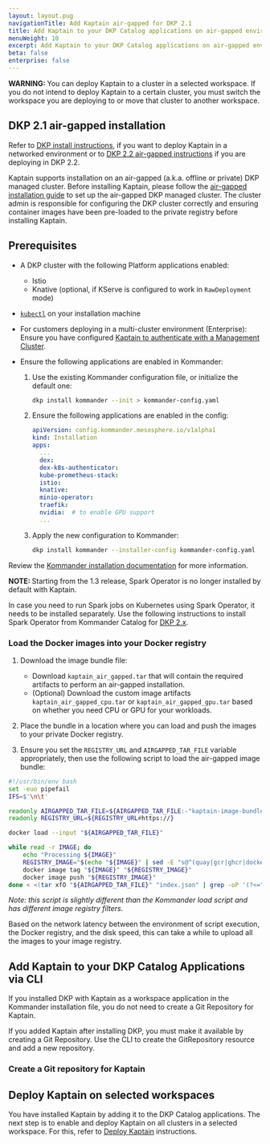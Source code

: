 ```yaml
---
layout: layout.pug
navigationTitle: Add Kaptain air-gapped for DKP 2.1
title: Add Kaptain to your DKP Catalog applications on air-gapped environments for DKP 2.1
menuWeight: 10
excerpt: Add Kaptain to your DKP Catalog applications on air-gapped environments for DKP 2.1
beta: false
enterprise: false
---
```


<p class="message--warning"><strong>WARNING: </strong>
You can deploy Kaptain to a cluster in a selected workspace. If you do not intend to deploy Kaptain to a certain cluster, you must switch the workspace you are deploying to or move that cluster to another workspace.
</p>

## DKP 2.1 air-gapped installation

Refer to [DKP install instructions][dkp_install], if you want to deploy Kaptain in a networked environment or to [DKP 2.2 air-gapped instructions][2.2_air] if you are deploying in DKP 2.2.

Kaptain supports installation on an air-gapped (a.k.a. offline or private) DKP managed cluster. Before installing Kaptain, please follow the [air-gapped installation guide][konvoy-air-gap] to set up the air-gapped DKP managed cluster. The cluster admin is responsible for configuring the DKP cluster correctly and ensuring container images have been pre-loaded to the private registry before installing Kaptain.

## Prerequisites

-   A DKP cluster with the following Platform applications enabled:

    - Istio
    - Knative (optional, if KServe is configured to work in `RawDeployment` mode)

-   [`kubectl`][kubectl] on your installation machine

-   For customers deploying in a multi-cluster environment (Enterprise): Ensure you have configured [Kaptain to authenticate with a Management Cluster][dex].

-   Ensure the following applications are enabled in Kommander:

    1. Use the existing Kommander configuration file, or initialize the default one:

		```bash
		dkp install kommander --init > kommander-config.yaml
		```

    1. Ensure the following applications are enabled in the config:

		```yaml
		apiVersion: config.kommander.mesosphere.io/v1alpha1
		kind: Installation
		apps:
		  ...
		  dex:
		  dex-k8s-authenticator:
		  kube-prometheus-stack:
		  istio:
		  knative:
		  minio-operator:
		  traefik:
		  nvidia:  # to enable GPU support
		  ...
		```

    1. Apply the new configuration to Kommander:

		```bash
		dkp install kommander --installer-config kommander-config.yaml
		```

<!-- TODO: Reference doc for DKP, as commands are different depending on the installation and delete only this step or the whole "Ensure the following applications are enabled in Kommander:" part?-->

  Review the [Kommander installation documentation][kommander-install] for more information.

<p class="message--note"><strong>NOTE: </strong>Starting from the 1.3 release, Spark Operator is no longer installed by default with Kaptain.</p>

In case you need to run Spark jobs on Kubernetes using Spark Operator, it needs to be installed separately.
Use the following instructions to install Spark Operator from Kommander Catalog for [DKP 2.x][install-spark-dkp2].

### Load the Docker images into your Docker registry

1.  Download the image bundle file:

    - Download `kaptain_air_gapped.tar` that will contain the required artifacts to perform an air-gapped installation.
    - (Optional) Download the custom image artifacts `kaptain_air_gapped_cpu.tar` or `kaptain_air_gapped_gpu.tar` based on whether you need CPU or GPU for your workloads.

1.  Place the bundle in a location where you can load and push the images to your private Docker registry.

1.  Ensure you set the `REGISTRY_URL` and `AIRGAPPED_TAR_FILE` variable appropriately, then use the following script to load the air-gapped image bundle:

   ```bash
   #!/usr/bin/env bash
   set -euo pipefail
   IFS=$'\n\t'

   readonly AIRGAPPED_TAR_FILE=${AIRGAPPED_TAR_FILE:-"kaptain-image-bundle.tar"}
   readonly REGISTRY_URL=${REGISTRY_URL#https://}

   docker load --input "${AIRGAPPED_TAR_FILE}"

   while read -r IMAGE; do
       echo "Processing ${IMAGE}"
       REGISTRY_IMAGE="$(echo "${IMAGE}" | sed -E "s@^(quay|gcr|ghcr|docker|k8s.gcr|nvcr).io|public.ecr.aws|mcr.microsoft.com@${REGISTRY_URL}@")"
       docker image tag "${IMAGE}" "${REGISTRY_IMAGE}"
       docker image push "${REGISTRY_IMAGE}"
   done < <(tar xfO "${AIRGAPPED_TAR_FILE}" "index.json" | grep -oP '(?<="io.containerd.image.name":").*?(?=",)')
   ```

   _Note: this script is slightly different than the Kommander load script and has different image registry filters._

   Based on the network latency between the environment of script execution, the Docker registry, and the disk speed, this can take a while to upload all the images to your image registry.

<!-- 1.  Run other seed script -->

## Add Kaptain to your DKP Catalog Applications via CLI

If you installed DKP with Kaptain as a workspace application in the Kommander installation file, you do not need to create a Git Repository for Kaptain.

If you added Kaptain after installing DKP, you must make it available by creating a Git Repository. Use the CLI to create the GitRepository resource and add a new repository.

### Create a Git repository for Kaptain

<!-- TODO: 1.  add a section for the helm install for DKP 2.1 -->

## Deploy Kaptain on selected workspaces

You have installed Kaptain by adding it to the DKP Catalog applications. The next step is to enable and deploy Kaptain on all clusters in a selected workspace. For this, refer to [Deploy Kaptain][deploy] instructions.

[install-spark-dkp2]: /dkp/kommander/2.2/workspaces/applications/catalog-applications/dkp-applications/spark-operator/
[kommander-install]: /dkp/kommander/latest/install/
[kommander-gpu]: /dkp/kommander/latest/gpu/
[konvoy-gpu]: /dkp/konvoy/2.2/gpu/
[kubectl]: https://kubernetes.io/docs/tasks/tools/#kubectl
[dex]: ../../configuration/external-dex/
[dkp_install]: ../dkp
[kommander-install]: /dkp/kommander/2.2/install/air-gapped/
[konvoy-air-gap]: /dkp/konvoy/2.2/choose-infrastructure/aws/air-gapped/
[deploy]: ../deploy-kaptain/
[2.2_air]: ../air-gapped-2.2
